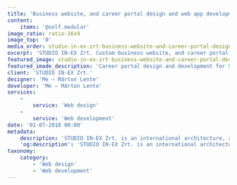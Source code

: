 ```yaml
---
title: 'Business website, and career portal design and web app development for development for STUDIO IN-EX Zrt.'
content:
    items: '@self.modular'
image_ratio: ratio-16x9
image_top: '0'
media_order: studio-in-ex-zrt-business-website-and-career-portal-design-and-web-development-desktop-11.jpg
excerpt: 'STUDIO IN-EX Zrt. Custom business website, and career portal design and web development.'
featured_image: studio-in-ex-zrt-business-website-and-career-portal-design-and-web-development-desktop-11.jpg
featured_imade_description: 'Career portal design and development for STUDIO IN-EX Zrt. Home page on desktop'
client: 'STUDIO IN-EX Zrt.'
designer: 'Me – Márton Lente'
developer: 'Me – Márton Lente'
services:
    -
        service: 'Web design'
    -
        service: 'Web development'
date: '01-07-2018 00:00'
metadata:
    description: 'STUDIO IN-EX Zrt. is an international architecture, and engineering company with more than 150 employees in Hungary, and Hong Kong. After I completed the company''s rebranding, they hired me to design and develop their new business website, and career portal, to help HR department in intensive recruitment. In strong cooperation with IN-EX''s leaders, HR department and Vidu Media I designed and developed their business website that tells what they do, and career portal, that works both as an employer branding and job application platform. Developing with Perch CMS  helped me building a custom web portal, that is pleasing for the visitors, and is easy to manage for the company''s content managers and HR department.'
    'og:description': 'STUDIO IN-EX Zrt. is an international architecture, and engineering company with more than 150 employees in Hungary, and Hong Kong. After I completed the company''s rebranding, they hired me to design and develop their new business website, and career portal, to help HR department in intensive recruitment. In strong cooperation with IN-EX''s leaders, HR department and Vidu Media I designed and developed their business website that tells what they do, and career portal, that works both as an employer branding and job application platform. Developing with Perch CMS  helped me building a custom web portal, that is pleasing for the visitors, and is easy to manage for the company''s content managers and HR department.'
taxonomy:
    category:
        - 'Web design'
        - 'Web development'
---
```


